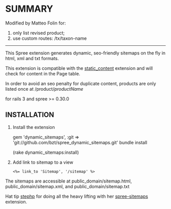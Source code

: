 SUMMARY
=======
Modified by Matteo Folin for:
1. only list revised product;
2. use custom routes: /tx/taxon-name
***

This Spree extension generates dynamic, seo-friendly sitemaps on the fly in html, xml and txt formats.

This extension is compatible with the [static_content][1] extension and will check for content in the Page table.

In order to avoid an seo penalty for duplicate content, products are only listed once at /product/_productName_

for rails 3 and spree >= 0.30.0

INSTALLATION
------------

1. Install the extension

	gem 'dynamic_sitemaps', :git => 'git://github.com/bzt/spree_dynamic_sitemaps.git' 
	bundle install 
	
	(rake dynamic_sitemaps:install)

2. Add link to sitemap to a view
    
    `<%= link_to 'Sitemap', '/sitemap' %>`

The sitemaps are accessible at public_domain/sitemap.html, public_domain/sitemap.xml, and public_domain/sitemap.txt

Hat tip [stephp][2] for doing all the heavy lifting with her [spree-sitemaps][3] extension.

[1]: http://ext.spreecommerce.com/extensions/2-static-content
[2]: http://github.com/stephp
[3]: http://ext.spreecommerce.com/extensions/3-spree-sitemaps
